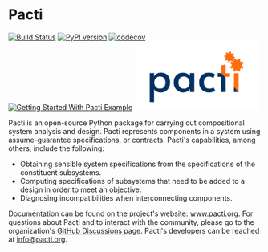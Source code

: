 # Pacti 
[![Build Status](https://github.com/pacti-org/pacti/actions/workflows/pacti_development.yml/badge.svg)](https://github.com/pacti-org/pacti/actions/workflows/pacti_development.yml)
[![PyPI version](https://badge.fury.io/py/pacti.svg)](https://badge.fury.io/py/pacti)
[![codecov](https://codecov.io/gh/pacti-org/pacti/branch/main/graph/badge.svg)](https://codecov.io/gh/pacti-org/pacti)
[![Getting Started With Pacti Example](https://colab.research.google.com/assets/colab-badge.svg)](https://colab.research.google.com/drive/1muppEkj1K4vowBuS1C8plCouCdK50iio?usp=sharing)
<picture>
  <source media="(prefers-color-scheme: dark)" srcset="https://raw.githubusercontent.com/pacti-org/media/main/docs/logos/pacti_white.png" width="250">
  <source media="(prefers-color-scheme: light)" srcset="https://raw.githubusercontent.com/pacti-org/media/main/docs/logos/pacti_colorful.png" width="250">
  <img alt="Logo in light and dark mode." src="https://raw.githubusercontent.com/pacti-org/media/main/docs/logos/pacti_colorful.png" width="250">
</picture>

Pacti is an open-source Python package for carrying out compositional system analysis and design. Pacti represents components in a
system using assume-guarantee specifications, or contracts. Pacti's capabilities, among others, include the following:

- Obtaining sensible system specifications from the specifications of the constituent subsystems.
- Computing specifications of subsystems that need to be added to a design in order to meet an objective.
- Diagnosing incompatibilities when interconnecting components.


Documentation can be found on the project's website: www.pacti.org.
For questions about Pacti and to interact with the community, please go to the organization's [GitHub Discussions page](https://github.com/orgs/pacti-org/discussions).
Pacti's developers can be reached at info@pacti.org.
